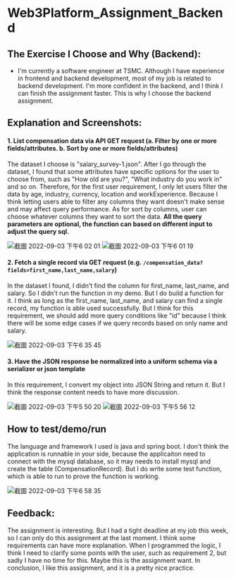 # Web3Platform_Assignment_Backend

## The Exercise I Choose and Why (Backend):
- I'm currently a software engineer at TSMC. Although I have experience in frontend and backend development, most of my job is related to backend development. I'm more confident in the backend, and I think I can finish the assignment faster. This is why I choose the backend assignment.

## Explanation and Screenshots:
#### 1. List compensation data via API GET request (a. Filter by one or more fields/attributes. b. Sort by one or more fields/attributes)
The dataset I choose is "salary_survey-1.json". After I go through the dataset, I found that some attributes have specific options for the user to choose from, such as "How old are you?", "What industry do you work in" and so on. Therefore, for the first user requirement, I only let users filter the data by age, industry, currency, location and workExperience. Because I think letting users able to filter any columns they want doesn't make sense and may affect query performance. As for sort by columns, user can choose whatever columns they want to sort the data. **All the query parameters are optional, the function can based on different input to adjust the query sql.**

![截圖 2022-09-03 下午6 02 01](https://user-images.githubusercontent.com/20982158/188265745-85ca3460-ed70-483e-931f-8d07c926721f.png)
![截圖 2022-09-03 下午6 01 19](https://user-images.githubusercontent.com/20982158/188265736-fa7c8c39-7c23-4283-9ee7-5211e1ab8dd0.png)

#### 2.  Fetch a single record via GET request (e.g. `/compensation_data?fields=first_name,last_name,salary`)
In the dataset I found, I didn't find the column for first_name, last_name, and salary. So I didn't run the function in my demo. But I do build a function for it. I think as long as the first_name, last_name, and salary can find a single record, my function is able used successfully. But I think for this requirement, we should add more query conditions like "id" because I think there will be some edge cases if we query records based on only name and salary.

![截圖 2022-09-03 下午6 35 45](https://user-images.githubusercontent.com/20982158/188266716-a615a2e0-3305-401e-8706-d6381dfcb2a1.png)


#### 3. Have the JSON response be normalized into a uniform schema via a serializer or json template
In this requirement, I convert my object into JSON String and return it. But I think the response content needs to have more discussion.

![截圖 2022-09-03 下午5 50 20](https://user-images.githubusercontent.com/20982158/188265422-8d9913b3-539e-4d96-a14f-52853d611f1e.png)
![截圖 2022-09-03 下午5 56 12](https://user-images.githubusercontent.com/20982158/188265576-73b712df-419a-4614-9b42-f8ddce0654bd.png)

## How to test/demo/run
The language and framework I used is java and spring boot. I don't think the application is runnable in your side, because the applicaiton need to connect with the mysql database, so it may needs to install mysql and create the table (CompensationRecord). But I do write some test function, which is able to run to prove the function is working.

![截圖 2022-09-03 下午6 58 35](https://user-images.githubusercontent.com/20982158/188267384-128a6cb5-aff0-404b-ae95-0bf0d7fca229.png)

## Feedback:
The assignment is interesting. But I had a tight deadline at my job this week, so I can only do this assignment at the last moment. 
I think some requirements can have more explanation. When I programmed the logic, I think I need to clarify some points with the user, such as requirement 2, but sadly I have no time for this. Maybe this is the assignment want. In conclusion, I like this assignment, and it is a pretty nice practice.

